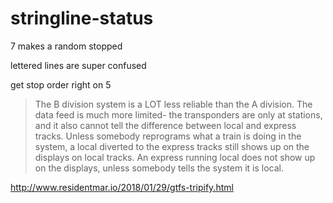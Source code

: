 # stringline-status


7 makes a random stopped

lettered lines are super confused

get stop order right on 5 


> The B division system is a LOT less reliable than the A division. The data feed is much more limited- the transponders are only at stations, and it also cannot tell the difference between local and express tracks. Unless somebody reprograms what a train is doing in the system, a local diverted to the express tracks still shows up on the displays on local tracks. An express running local does not show up on the displays, unless somebody tells the system it is local. 


http://www.residentmar.io/2018/01/29/gtfs-tripify.html
